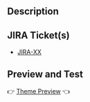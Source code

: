 <!--- Provide a general summary of your changes in the Title above using the following format: -->
<!--- [JIRA-XX] <description> -->
<!--- Ex: [JIRA-XX] My new feature -->
<!--- See https://www.conventionalcommits.org/en/v1.0.0/ for more information -->

## Description

<!--- What does this PR do? Describe your changes in detail -->

## JIRA Ticket(s)

- [JIRA-XX](https://tomorrowagency.atlassian.net/browse/JIRA-XX)

## Preview and Test

<!--- If required, please add a link to a working preview of your changes. -->
<!--- Please no temporary preview links. -->
<!--- Use shopify theme push -u to push a new unpublished theme and name it [JIRA-XX] My new feature -->

👉 [Theme Preview](link) 👈
